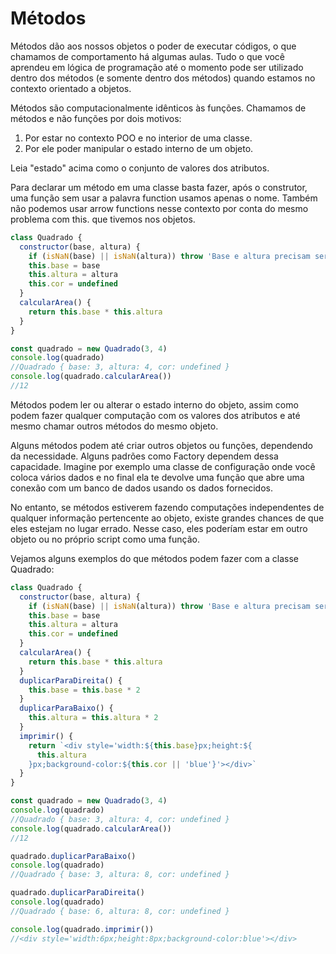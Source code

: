 # Métodos

Métodos dão aos nossos objetos o poder de executar códigos, o que chamamos de comportamento há algumas aulas. Tudo o que você aprendeu em lógica de programação até o momento pode ser utilizado dentro dos métodos (e somente dentro dos métodos) quando estamos no contexto orientado a objetos.

Métodos são computacionalmente idênticos às funções. Chamamos de métodos e não funções por dois motivos:

1. Por estar no contexto POO e no interior de uma classe.
2. Por ele poder manipular o estado interno de um objeto.

Leia "estado" acima como o conjunto de valores dos atributos.

Para declarar um método em uma classe basta fazer, após o construtor, uma função sem usar a palavra function usamos apenas o nome. Também não podemos usar arrow functions nesse contexto por conta do mesmo problema com this. que tivemos nos objetos.

```js
class Quadrado {
  constructor(base, altura) {
    if (isNaN(base) || isNaN(altura)) throw 'Base e altura precisam ser números'
    this.base = base
    this.altura = altura
    this.cor = undefined
  }
  calcularArea() {
    return this.base * this.altura
  }
}

const quadrado = new Quadrado(3, 4)
console.log(quadrado)
//Quadrado { base: 3, altura: 4, cor: undefined }
console.log(quadrado.calcularArea())
//12
```

Métodos podem ler ou alterar o estado interno do objeto, assim como podem fazer qualquer computação com os valores dos atributos e até mesmo chamar outros métodos do mesmo objeto.

Alguns métodos podem até criar outros objetos ou funções, dependendo da necessidade. Alguns padrões como Factory dependem dessa capacidade. Imagine por exemplo uma classe de configuração onde você coloca vários dados e no final ela te devolve uma função que abre uma conexão com um banco de dados usando os dados fornecidos.

No entanto, se métodos estiverem fazendo computações independentes de qualquer informação pertencente ao objeto, existe grandes chances de que eles estejam no lugar errado. Nesse caso, eles poderíam estar em outro objeto ou no próprio script como uma função.

Vejamos alguns exemplos do que métodos podem fazer com a classe Quadrado:

```js
class Quadrado {
  constructor(base, altura) {
    if (isNaN(base) || isNaN(altura)) throw 'Base e altura precisam ser números'
    this.base = base
    this.altura = altura
    this.cor = undefined
  }
  calcularArea() {
    return this.base * this.altura
  }
  duplicarParaDireita() {
    this.base = this.base * 2
  }
  duplicarParaBaixo() {
    this.altura = this.altura * 2
  }
  imprimir() {
    return `<div style='width:${this.base}px;height:${
      this.altura
    }px;background-color:${this.cor || 'blue'}'></div>`
  }
}

const quadrado = new Quadrado(3, 4)
console.log(quadrado)
//Quadrado { base: 3, altura: 4, cor: undefined }
console.log(quadrado.calcularArea())
//12

quadrado.duplicarParaBaixo()
console.log(quadrado)
//Quadrado { base: 3, altura: 8, cor: undefined }

quadrado.duplicarParaDireita()
console.log(quadrado)
//Quadrado { base: 6, altura: 8, cor: undefined }

console.log(quadrado.imprimir())
//<div style='width:6px;height:8px;background-color:blue'></div>
```
